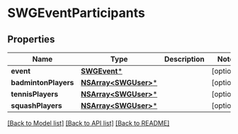# SWGEventParticipants

## Properties
Name | Type | Description | Notes
------------ | ------------- | ------------- | -------------
**event** | [**SWGEvent***](SWGEvent.md) |  | [optional] 
**badmintonPlayers** | [**NSArray&lt;SWGUser&gt;***](SWGUser.md) |  | [optional] 
**tennisPlayers** | [**NSArray&lt;SWGUser&gt;***](SWGUser.md) |  | [optional] 
**squashPlayers** | [**NSArray&lt;SWGUser&gt;***](SWGUser.md) |  | [optional] 

[[Back to Model list]](../README.md#documentation-for-models) [[Back to API list]](../README.md#documentation-for-api-endpoints) [[Back to README]](../README.md)


